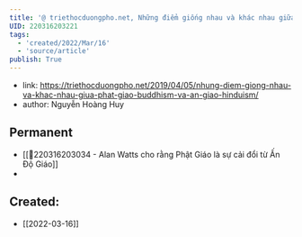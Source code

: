 ```yaml
---
title: '@ triethocduongpho.net, Những điểm giống nhau và khác nhau giữa Phật giáo và Ấn Độ Giáo'
UID: 220316203221
tags:
  - 'created/2022/Mar/16'
  - 'source/article'
publish: True
---
```

- link: https://triethocduongpho.net/2019/04/05/nhung-diem-giong-nhau-va-khac-nhau-giua-phat-giao-buddhism-va-an-giao-hinduism/
- author: Nguyễn Hoàng Huy


## Permanent
- [[💬220316203034 - Alan Watts cho rằng Phật Giáo là sự cải đổi từ Ấn Độ Giáo]]
- 



## Created:
- [[2022-03-16]]
